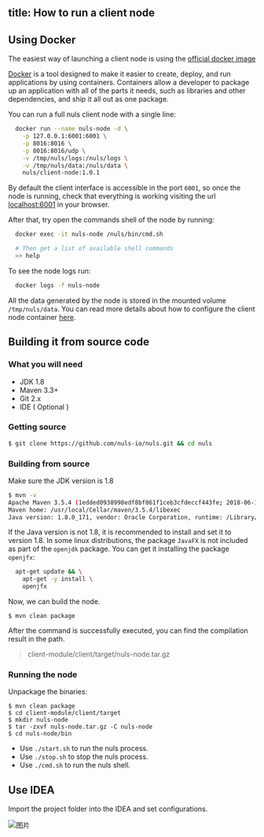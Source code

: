 title: How to run a client node
--------------------------

## Using Docker

The easiest way of launching a client node is using the [official docker image](https://hub.docker.com/r/nuls/client-node/)

[Docker](https://www.docker.com/) is a tool designed to make it easier to create, deploy, and run applications by using containers. Containers allow a developer to package up an application with all of the parts it needs, such as libraries and other dependencies, and ship it all out as one package.

You can run a full nuls client node with a single line:
```sh
  docker run --name nuls-node -d \
    -p 127.0.0.1:6001:6001 \
    -p 8016:8016 \
    -p 8016:8016/udp \
    -v /tmp/nuls/logs:/nuls/logs \
    -v /tmp/nuls/data:/nuls/data \
    nuls/client-node:1.0.1
```

By default the client interface is accessible in the port `6001`, so once the node is running, check that everything is working visiting the url [localhost:6001](http://localhost:6001) in your browser.

After that, try open the commands shell of the node by running:
```sh
  docker exec -it nuls-node /nuls/bin/cmd.sh

  # Then get a list of available shell commands
  >> help
```

To see the node logs run:
```sh
  docker logs -f nuls-node
```

All the data generated by the node is stored in the mounted volume `/tmp/nuls/data`.
You can read more details about how to configure the client node container [here](https://hub.docker.com/r/nuls/client-node/).

## Building it from source code

### What you will need

* JDK 1.8
* Maven 3.3+
* Git 2.x
* IDE ( Optional )

### Getting source

```sh
$ git clone https://github.com/nuls-io/nuls.git && cd nuls
```

### Building from source

Make sure the JDK version is 1.8

```sh
$ mvn -v
Apache Maven 3.5.4 (1edded0938998edf8bf061f1ceb3cfdeccf443fe; 2018-06-18T02:33:14+08:00)
Maven home: /usr/local/Cellar/maven/3.5.4/libexec
Java version: 1.8.0_171, vendor: Oracle Corporation, runtime: /Library/Java/JavaVirtualMachines/jdk1.8.0_171.jdk/Contents/Home/jre
```

If the Java version is not 1.8, it is recommended to install and set it to version 1.8.
In some linux distributions, the package `JavaFX` is not included as part of the `openjdk` package. You can get it installing the package `openjfx`:

```sh
  apt-get update && \
    apt-get -y install \
    openjfx
```

Now, we can build the node.

```
$ mvn clean package
```

After the command is successfully executed, you can find the compilation result in the path.

> client-module/client/target/nuls-node.tar.gz

### Running the node

Unpackage the binaries:
```shell
$ mvn clean package
$ cd client-module/client/target
$ mkdir nuls-node
$ tar -zxvf nuls-node.tar.gz -C nuls-node
$ cd nuls-node/bin
```

- Use `./start.sh` to run the nuls process.  
- Use `./stop.sh` to stop the nuls process.
- Use `./cmd.sh` to run the nuls shell.

## Use IDEA

Import the project folder into the IDEA and set configurations.


![图片](assert/launcher.jpg)
